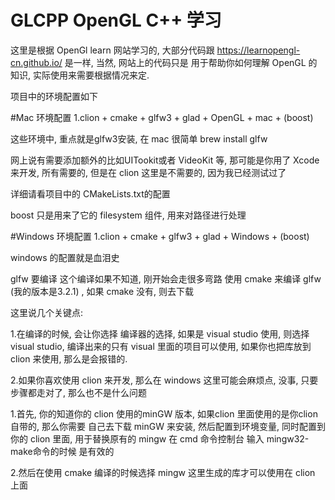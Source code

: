 # GLCPP  OpenGL C++ 学习


这里是根据 OpenGl learn 网站学习的, 大部分代码跟 https://learnopengl-cn.github.io/ 是一样, 当然, 网站上的代码只是
用于帮助你如何理解 OpenGL 的知识, 实际使用来需要根据情况来定.


项目中的环境配置如下

#Mac 环境配置
1.clion + cmake + glfw3 + glad + OpenGL + mac + (boost)

这些环境中, 重点就是glfw3安装, 在 mac 很简单
brew install glfw 

网上说有需要添加额外的比如UITookit或者 VideoKit 等, 那可能是你用了 Xcode 来开发, 
所有需要的, 但是在 clion 这里是不需要的, 因为我已经测试过了

详细请看项目中的 CMakeLists.txt的配置



boost 只是用来了它的 filesystem 组件, 用来对路径进行处理

#Windows 环境配置 
1.clion + cmake + glfw3 + glad + Windows + (boost)

windows 的配置就是血泪史


glfw 要编译 这个编译如果不知道, 刚开始会走很多弯路
使用 cmake 来编译 glfw (我的版本是3.2.1) , 如果 cmake 没有, 则去下载
 
 
这里说几个关键点:

1.在编译的时候, 会让你选择 编译器的选择, 如果是 visual studio 使用, 则选择 visual studio, 编译出来的只有 visual 
里面的项目可以使用, 如果你也把库放到clion 来使用, 那么是会报错的.


2.如果你喜欢使用 clion 来开发,  那么在 windows 这里可能会麻烦点, 没事, 只要步骤都走对了, 那么也不是什么问题

1.首先, 你的知道你的 clion 使用的minGW 版本, 如果clion 里面使用的是你clion 自带的, 那么你需要
自己去下载 minGW 来安装, 然后配置到环境变量, 同时配置到你的 clion 里面, 用于替换原有的 mingw
在 cmd 命令控制台 输入 mingw32-make命令的时候 是有效的

2.然后在使用 cmake 编译的时候选择 mingw 这里生成的库才可以使用在 clion 上面







